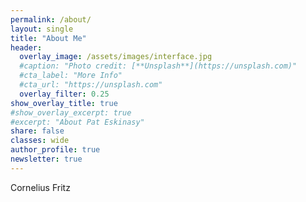 ```yaml
---
permalink: /about/
layout: single
title: "About Me"
header:
  overlay_image: /assets/images/interface.jpg
  #caption: "Photo credit: [**Unsplash**](https://unsplash.com)"
  #cta_label: "More Info"
  #cta_url: "https://unsplash.com"
  overlay_filter: 0.25
show_overlay_title: true
#show_overlay_excerpt: true
#excerpt: "About Pat Eskinasy"
share: false
classes: wide
author_profile: true  
newsletter: true
---
```

Cornelius Fritz 
<!--
<lastBuildDate>
Last Build: {{ site.time | date_to_rfc822 }}
</lastBuildDate>
-->
